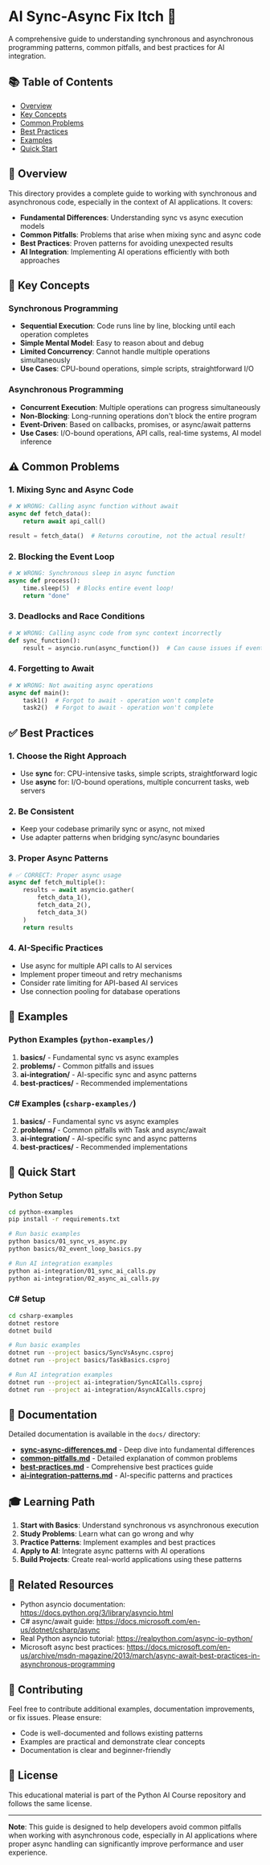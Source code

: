 # AI Sync-Async Fix Itch 🔄

A comprehensive guide to understanding synchronous and asynchronous programming patterns, common pitfalls, and best practices for AI integration.

## 📚 Table of Contents

- [Overview](#overview)
- [Key Concepts](#key-concepts)
- [Common Problems](#common-problems)
- [Best Practices](#best-practices)
- [Examples](#examples)
- [Quick Start](#quick-start)

## 🎯 Overview

This directory provides a complete guide to working with synchronous and asynchronous code, especially in the context of AI applications. It covers:

- **Fundamental Differences**: Understanding sync vs async execution models
- **Common Pitfalls**: Problems that arise when mixing sync and async code
- **Best Practices**: Proven patterns for avoiding unexpected results
- **AI Integration**: Implementing AI operations efficiently with both approaches

## 🧠 Key Concepts

### Synchronous Programming
- **Sequential Execution**: Code runs line by line, blocking until each operation completes
- **Simple Mental Model**: Easy to reason about and debug
- **Limited Concurrency**: Cannot handle multiple operations simultaneously
- **Use Cases**: CPU-bound operations, simple scripts, straightforward I/O

### Asynchronous Programming
- **Concurrent Execution**: Multiple operations can progress simultaneously
- **Non-Blocking**: Long-running operations don't block the entire program
- **Event-Driven**: Based on callbacks, promises, or async/await patterns
- **Use Cases**: I/O-bound operations, API calls, real-time systems, AI model inference

## ⚠️ Common Problems

### 1. **Mixing Sync and Async Code**
```python
# ❌ WRONG: Calling async function without await
async def fetch_data():
    return await api_call()

result = fetch_data()  # Returns coroutine, not the actual result!
```

### 2. **Blocking the Event Loop**
```python
# ❌ WRONG: Synchronous sleep in async function
async def process():
    time.sleep(5)  # Blocks entire event loop!
    return "done"
```

### 3. **Deadlocks and Race Conditions**
```python
# ❌ WRONG: Calling async code from sync context incorrectly
def sync_function():
    result = asyncio.run(async_function())  # Can cause issues if event loop already exists
```

### 4. **Forgetting to Await**
```python
# ❌ WRONG: Not awaiting async operations
async def main():
    task1()  # Forgot to await - operation won't complete
    task2()  # Forgot to await - operation won't complete
```

## ✅ Best Practices

### 1. **Choose the Right Approach**
- Use **sync** for: CPU-intensive tasks, simple scripts, straightforward logic
- Use **async** for: I/O-bound operations, multiple concurrent tasks, web servers

### 2. **Be Consistent**
- Keep your codebase primarily sync or async, not mixed
- Use adapter patterns when bridging sync/async boundaries

### 3. **Proper Async Patterns**
```python
# ✅ CORRECT: Proper async usage
async def fetch_multiple():
    results = await asyncio.gather(
        fetch_data_1(),
        fetch_data_2(),
        fetch_data_3()
    )
    return results
```

### 4. **AI-Specific Practices**
- Use async for multiple API calls to AI services
- Implement proper timeout and retry mechanisms
- Consider rate limiting for API-based AI services
- Use connection pooling for database operations

## 📁 Examples

### Python Examples (`python-examples/`)
1. **basics/** - Fundamental sync vs async examples
2. **problems/** - Common pitfalls and issues
3. **ai-integration/** - AI-specific sync and async patterns
4. **best-practices/** - Recommended implementations

### C# Examples (`csharp-examples/`)
1. **basics/** - Fundamental sync vs async examples
2. **problems/** - Common pitfalls with Task and async/await
3. **ai-integration/** - AI-specific sync and async patterns
4. **best-practices/** - Recommended implementations

## 🚀 Quick Start

### Python Setup
```bash
cd python-examples
pip install -r requirements.txt

# Run basic examples
python basics/01_sync_vs_async.py
python basics/02_event_loop_basics.py

# Run AI integration examples
python ai-integration/01_sync_ai_calls.py
python ai-integration/02_async_ai_calls.py
```

### C# Setup
```bash
cd csharp-examples
dotnet restore
dotnet build

# Run basic examples
dotnet run --project basics/SyncVsAsync.csproj
dotnet run --project basics/TaskBasics.csproj

# Run AI integration examples
dotnet run --project ai-integration/SyncAICalls.csproj
dotnet run --project ai-integration/AsyncAICalls.csproj
```

## 📖 Documentation

Detailed documentation is available in the `docs/` directory:

- **[sync-async-differences.md](docs/sync-async-differences.md)** - Deep dive into fundamental differences
- **[common-pitfalls.md](docs/common-pitfalls.md)** - Detailed explanation of common problems
- **[best-practices.md](docs/best-practices.md)** - Comprehensive best practices guide
- **[ai-integration-patterns.md](docs/ai-integration-patterns.md)** - AI-specific patterns and practices

## 🎓 Learning Path

1. **Start with Basics**: Understand synchronous vs asynchronous execution
2. **Study Problems**: Learn what can go wrong and why
3. **Practice Patterns**: Implement examples and best practices
4. **Apply to AI**: Integrate async patterns with AI operations
5. **Build Projects**: Create real-world applications using these patterns

## 🔗 Related Resources

- Python asyncio documentation: https://docs.python.org/3/library/asyncio.html
- C# async/await guide: https://docs.microsoft.com/en-us/dotnet/csharp/async
- Real Python asyncio tutorial: https://realpython.com/async-io-python/
- Microsoft async best practices: https://docs.microsoft.com/en-us/archive/msdn-magazine/2013/march/async-await-best-practices-in-asynchronous-programming

## 🤝 Contributing

Feel free to contribute additional examples, documentation improvements, or fix issues. Please ensure:
- Code is well-documented and follows existing patterns
- Examples are practical and demonstrate clear concepts
- Documentation is clear and beginner-friendly

## 📝 License

This educational material is part of the Python AI Course repository and follows the same license.

---

**Note**: This guide is designed to help developers avoid common pitfalls when working with asynchronous code, especially in AI applications where proper async handling can significantly improve performance and user experience.
